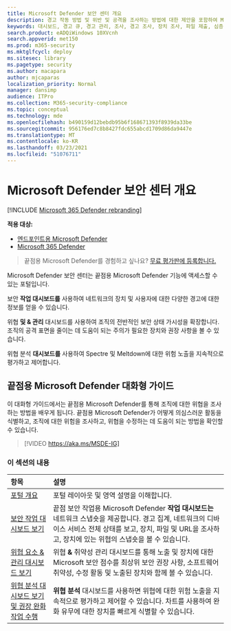 ```yaml
---
title: Microsoft Defender 보안 센터 개요
description: 경고 작동 방법 및 위반 및 공격을 조사하는 방법에 대한 제안을 포함하여 Microsoft Defender 보안 센터의 기능에 대해 자세히 알아보십시오.
keywords: 대시보드, 경고 큐, 경고 관리, 조사, 경고 조사, 장치 조사, 파일 제출, 심층 분석, 높음, 중간, 낮음, 심각도, ioc, ioa
search.product: eADQiWindows 10XVcnh
search.appverid: met150
ms.prod: m365-security
ms.mktglfcycl: deploy
ms.sitesec: library
ms.pagetype: security
ms.author: macapara
author: mjcaparas
localization_priority: Normal
manager: dansimp
audience: ITPro
ms.collection: M365-security-compliance
ms.topic: conceptual
ms.technology: mde
ms.openlocfilehash: b490159d12bebdb95b6f168671393f8939da33be
ms.sourcegitcommit: 956176ed7c8b8427fdc655abcd1709d86da9447e
ms.translationtype: MT
ms.contentlocale: ko-KR
ms.lasthandoff: 03/23/2021
ms.locfileid: "51076711"
---
```

# <a name="overview-of-microsoft-defender-security-center"></a>Microsoft Defender 보안 센터 개요

[!INCLUDE [Microsoft 365 Defender rebranding](../../includes/microsoft-defender.md)]


**적용 대상:**
- [엔드포인트용 Microsoft Defender](https://go.microsoft.com/fwlink/?linkid=2154037)
- [Microsoft 365 Defender](https://go.microsoft.com/fwlink/?linkid=2118804)


>끝점용 Microsoft Defender를 경험하고 싶나요? [무료 평가판에 등록합니다.](https://www.microsoft.com/microsoft-365/windows/microsoft-defender-atp?ocid=docs-wdatp-usewdatp-abovefoldlink)

Microsoft Defender 보안 센터는 끝점용 Microsoft Defender 기능에 액세스할 수 있는 포털입니다.

보안 **작업 대시보드를** 사용하여 네트워크의 장치 및 사용자에 대한 다양한 경고에 대한 정보를 얻을 수 있습니다.

위협 **및 & 관리** 대시보드를 사용하여 조직의 전반적인 보안 상태 가시성을 확장합니다. 조직의 공격 표면을 줄이는 데 도움이 되는 주의가 필요한 장치와 권장 사항을 볼 수 있습니다.

위협 분석 **대시보드를** 사용하여 Spectre 및 Meltdown에 대한 위험 노출을 지속적으로 평가하고 제어합니다.

## <a name="microsoft-defender-for-endpoint-interactive-guide"></a>끝점용 Microsoft Defender 대화형 가이드
이 대화형 가이드에서는 끝점용 Microsoft Defender를 통해 조직에 대한 위협을 조사하는 방법을 배우게 됩니다. 끝점용 Microsoft Defender가 어떻게 의심스러운 활동을 식별하고, 조직에 대한 위험을 조사하고, 위협을 수정하는 데 도움이 되는 방법을 확인할 수 있습니다.

> [!VIDEO https://aka.ms/MSDE-IG]

### <a name="in-this-section"></a>이 섹션의 내용

항목 | 설명
:---|:---
[포털 개요](portal-overview.md) | 포털 레이아웃 및 영역 설명을 이해합니다.
[보안 작업 대시보드 보기](security-operations-dashboard.md) | 끝점 보안 작업용 Microsoft Defender  **작업 대시보드는** 네트워크 스냅숏을 제공합니다. 경고 집계, 네트워크의 디바이스 서비스 전체 상태를 보고, 장치, 파일 및 URL을 조사하고, 장치에 있는 위협의 스냅숏을 볼 수 있습니다.
[위협 요소 & 관리 대시보드 보기](tvm-dashboard-insights.md) | 위협 **&** 취약성 관리 대시보드를 통해 노출 및 장치에 대한 Microsoft 보안 점수를 최상위 보안 권장 사항, 소프트웨어 취약성, 수정 활동 및 노출된 장치와 함께 볼 수 있습니다.
[위협 분석 대시보드 보기 및 권장 완화 작업 수행](threat-analytics.md) | **위협 분석** 대시보드를 사용하면 위협에 대한 위험 노출을 지속적으로 평가하고 제어할 수 있습니다. 차트를 사용하여 완화 유무에 대한 장치를 빠르게 식별할 수 있습니다.
